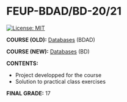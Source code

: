 # FEUP-BDAD/BD-20/21
[![License: MIT](https://img.shields.io/badge/License-MIT-yellow.svg)](https://opensource.org/licenses/MIT)

**COURSE (OLD):** [Databases](https://sigarra.up.pt/feup/en/ucurr_geral.ficha_uc_view?pv_ocorrencia_id=459477) (BDAD)

**COURSE (NEW):** [Databases](https://sigarra.up.pt/feup/pt/ucurr_geral.ficha_uc_view?pv_ocorrencia_id=484405) (BD)

**CONTENTS:**
- Project developped for the course
- Solution to practical class exercises

**FINAL GRADE:** 17
